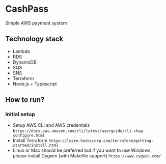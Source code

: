 # CashPass
Simple AWS payment system

## Technology stack
* Lambda
* RDS
* DynamoDB
* SQS
* SNS
* Terraform
* Node.js + Typescript

## How to run?

### Initial setup
* Setup AWS CLI and AWS credentials `https://docs.aws.amazon.com/cli/latest/userguide/cli-chap-configure.html`
* Install Terraform `https://learn.hashicorp.com/terraform/getting-started/install.html`
* Linux or Mac should be preferred but if you want to use Windows, please install Cygwin (with Makefile support) `https://www.cygwin.com/`

